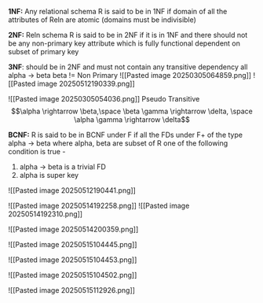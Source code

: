 **1NF:** Any relational schema R is said to be in 1NF if domain of all the attributes of Reln are atomic (domains must be indivisible)

**2NF:** Reln schema R is said to be in 2NF if it is in 1NF and there should not be any non-primary key attribute which is fully functional dependent on subset of primary key

**3NF**: should be in 2NF and must not contain any transitive dependency
all alpha -> beta 
beta != Non Primary
![[Pasted image 20250305064859.png]]
![[Pasted image 20250512190339.png]]

![[Pasted image 20250305054036.png]]
Pseudo Transitive
$$\alpha \rightarrow \beta,\space \beta \gamma \rightarrow \delta, \space \alpha \gamma \rightarrow \delta$$

**BCNF:** R is said to be in BCNF under F if all the FDs under F+ of the type alpha -> beta where alpha, beta are subset of R one of the following condition is true -
1. alpha -> beta is a trivial FD
2. alpha is super key

![[Pasted image 20250512190441.png]]

![[Pasted image 20250514192258.png]]
![[Pasted image 20250514192310.png]]

![[Pasted image 20250514200359.png]]

![[Pasted image 20250515104445.png]]

![[Pasted image 20250515104453.png]]

![[Pasted image 20250515104502.png]]

![[Pasted image 20250515112926.png]]